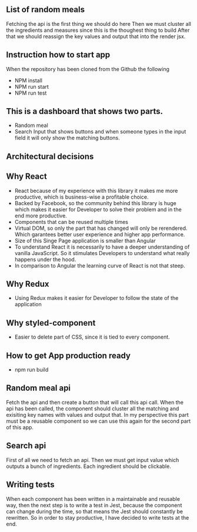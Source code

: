 ## List of random meals

Fetching the api is the first thing we should do here
Then we must cluster all the ingredients and measures since this is the thoughest thing to build 
After that we should reassign the key values and output that into the render jsx. 

## Instruction how to start app
When the repository has been cloned from the Github the following
- NPM install
- NPM run start
- NPM run test

## This is a dashboard that shows two parts.
- Random meal
- Search Input that shows buttons and when someone types in the input field it will only show the matching buttons.

## Architectural decisions
## Why React
- React because of my experience with this library it makes me more productive, which is business-wise a profitable choice.
- Backed by Facebook, so the community behind this library is huge which makes it easier for Developer to solve their problem and in the end more productive.
- Components that can be reused multiple times
- Virtual DOM, so only the part that has changed will only be rerendered. Which garantees better user experience and higher app performance. 
- Size of this Singe Page application is smaller than Angular
- To understand React it is necessarily to have a deeper understanding of vanilla JavaScript. So it stimulates Developers to understand what really happens under the hood. 
- In comparison to Angular the learning curve of React is not that steep. 

## Why Redux 
- Using Redux makes it easier for Developer to follow the state of the application

## Why styled-component
- Easier to delete part of CSS, since it is tied to every component. 

## How to get App production ready
- npm run build

## Random meal api

Fetch the api and then create a button that will call this api call.
When the api has been called, the component should cluster all the matching and exisiting key names with values and output that. In my perspective this part must be a reusable component so we can use this again for the second part of this app. 

## Search api

First of all we need to fetch an api.
Then we must get input value which outputs a bunch of ingredients.
Each ingredient should be clickable.

## Writing tests
When each component has been written in a maintainable and reusable way, then the next step is to write a test in Jest, because the component can change during the time, so that means the Jest should constantly be rewritten. So in order to stay productive, I have decided to write tests at the end. 